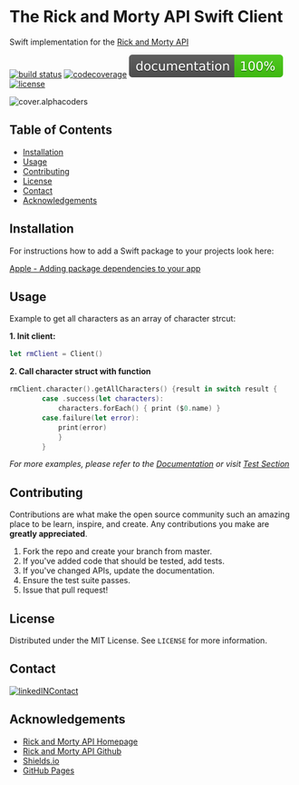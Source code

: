 # The Rick and Morty API Swift Client
Swift implementation for the [Rick and Morty API][api-link]

[![build status][travis-badge]][travis-link]
[![codecoverage][codecov-badge]][codecov-link]
[![documentation][doc-badge]][doc-link]
[![license][license-badge]][license-link]

![cover.alphacoders][banner-image]




<!-- TABLE OF CONTENTS -->
## Table of Contents

* [Installation](#installation)
* [Usage](#usage)
* [Contributing](#contributing)
* [License](#license)
* [Contact](#contact)
* [Acknowledgements](#acknowledgements)


<!-- INSTALLATION -->
## Installation

For instructions how to add a Swift package to your projects look here:

[Apple - Adding package dependencies to your app](https://developer.apple.com/documentation/xcode/adding_package_dependencies_to_your_app)


<!-- USAGE EXAMPLES -->
## Usage

Example to get all characters as an array of character strcut:

**1. Init client:**
```swift
let rmClient = Client()
```

**2. Call character struct with function**
```swift
rmClient.character().getAllCharacters() {result in switch result {
        case .success(let characters):
            characters.forEach() { print ($0.name) }
        case.failure(let error):
            print(error)
            }
        }
```

*For more examples, please refer to the [Documentation](https://example.com) or visit [Test Section][test-link]*


<!-- CONTRIBUTING -->
## Contributing

Contributions are what make the open source community such an amazing place to be learn, inspire, and create. Any contributions you make are **greatly appreciated**.

1. Fork the repo and create your branch from master.
2. If you've added code that should be tested, add tests.
3. If you've changed APIs, update the documentation.
4. Ensure the test suite passes.
5. Issue that pull request!


<!-- LICENSE -->
## License

Distributed under the MIT License. See `LICENSE` for more information.


<!-- CONTACT -->
## Contact
[![linkedINContact][linkedinContactMe-badge]][linkedin-link]


<!-- ACKNOWLEDGEMENTS -->
## Acknowledgements
* [Rick and Morty API Homepage](https://rickandmortyapi.com/)
* [Rick and Morty API Github](https://github.com/afuh/rick-and-morty-api)
* [Shields.io](https://shields.io)
* [GitHub Pages](https://pages.github.com)


<!-- MARKDOWN LINKS & IMAGES -->
<!-- https://www.markdownguide.org/basic-syntax/#reference-style-links -->
[travis-badge]: https://img.shields.io/travis/rust-lang/rust?logo=travis
[travis-link]: https://travis-ci.org/benjaminbruch/rick-morty-swift-api
[codecov-badge]: https://codecov.io/gh/benjaminbruch/rick-morty-swift-api/branch/master/graph/badge.svg
[codecov-link]: https://codecov.io/gh/benjaminbruch/rick-morty-swift-api
[doc-badge]: /docs/badge.svg
[doc-link]: https://benjaminbruch.github.io/rick-morty-swift-api/docs/index.html
[license-badge]: https://img.shields.io/github/license/benjaminbruch/rick-morty-swift-api?color=brightgreen"
[license-link]: /license.md
[linkedinContactMe-badge]: https://img.shields.io/badge/linkedIN-CONTACT%20ME-blue?style=for-the-badge
[linkedin-link]: https://www.linkedin.com/in/benjamin-bruch
[banner-image]: https://coverfiles.alphacoders.com/478/47827.png
[test-link]: /Tests/rick-morty-swift-apiTests
[api-link]:  https://rickandmortyapi.com/
